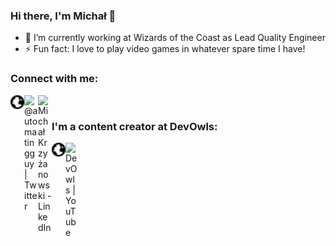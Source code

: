 ### Hi there, I'm Michał 👋

- 🔭 I’m currently working at Wizards of the Coast as Lead Quality Engineer
- ⚡ Fun fact: I love to play video games in whatever spare time I have!

### Connect with me:

[<img align="left" alt="automatingguy.com" width="22px" src="https://raw.githubusercontent.com/iconic/open-iconic/master/svg/globe.svg" />][ag]
[<img align="left" alt="@automatingguy | Twitter" width="22px" src="https://cdn.jsdelivr.net/npm/simple-icons@v3/icons/twitter.svg" />][twitter]
[<img align="left" alt="Michał Krzyżanowski - LinkedIn" width="22px" src="https://cdn.jsdelivr.net/npm/simple-icons@v3/icons/linkedin.svg" />][linkedin]
<br/>

### I'm a content creator at DevOwls:

[<img align="left" alt="devowls.io" width="22px" src="https://raw.githubusercontent.com/iconic/open-iconic/master/svg/globe.svg" />][devowls]
[<img align="left" alt="DevOwls | YouTube" width="22px" src="https://cdn.jsdelivr.net/npm/simple-icons@v3/icons/youtube.svg" />][youtube]
<br/>

[ag]: https://automatingguy.com
[twitter]: https://twitter.com/automatingguy
[linkedin]: https://www.linkedin.com/in/m-krzyzanowski/
[devowls]: https://devowls.io
[youtube]: https://www.youtube.com/c/DevOwls/
